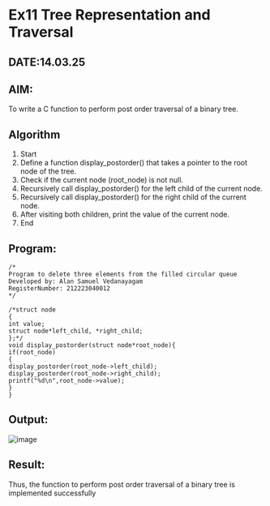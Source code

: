 # Ex11 Tree Representation and Traversal
## DATE:14.03.25
## AIM:
To write a C function to perform post order traversal of a binary tree.

## Algorithm
1. Start
2. Define a function display_postorder() that takes a pointer to the root node of the tree.
3. Check if the current node (root_node) is not null.
4. Recursively call display_postorder() for the left child of the current node.
5. Recursively call display_postorder() for the right child of the current node.
6. After visiting both children, print the value of the current node.
7. End

## Program:
```
/*
Program to delete three elements from the filled circular queue
Developed by: Alan Samuel Vedanayagam
RegisterNumber: 212223040012
*/
```
```
/*struct node
{
int value;
struct node*left_child, *right_child;
};*/
void display_postorder(struct node*root_node){
if(root_node)
{
display_postorder(root_node->left_child);
display_postorder(root_node->right_child);
printf("%d\n",root_node->value);
}
}
```

## Output:
![image](https://github.com/user-attachments/assets/24de390f-a069-4e29-baa4-bfb4e0f4d760)



## Result:
Thus, the function to perform post order traversal of a binary tree is implemented successfully
